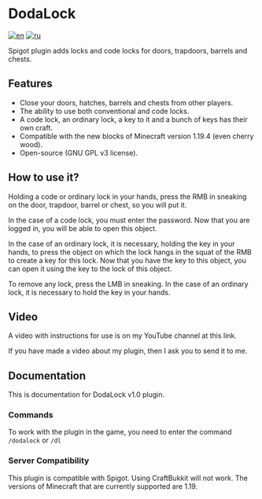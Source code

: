 # DodaLock
[![en](https://img.shields.io/badge/lang-en-red.svg)](README.md)
[![ru](https://img.shields.io/badge/lang-ru-green.svg)](README.ru.md)

Spigot plugin adds locks and code locks for doors, trapdoors, barrels and chests.

## Features

* Close your doors, hatches, barrels and chests from other players.
* The ability to use both conventional and code locks.
* A code lock, an ordinary lock, a key to it and a bunch of keys has
  their own craft.
* Compatible with the new blocks of Minecraft version 1.19.4
  (even cherry wood).
* Open-source (GNU GPL v3 license).

## How to use it?

Holding a code or ordinary lock in your hands, press the RMB in sneaking
on the door, trapdoor, barrel or chest,
so you will put it.

In the case of a code lock, you must enter the password. Now that
you are logged in, you will be able to open this object.

In the case of an ordinary lock, it is necessary, holding the key in your hands,
to press the object on which the lock hangs in the squat of the RMB
to create a key for this lock. Now that you
have the key to this object, you can open it using
the key to the lock of this object.

To remove any lock, press the LMB in sneaking. In the case of an
ordinary lock, it is necessary to hold the key in your hands.

## Video

A video with instructions for use is on my YouTube channel 
at this link.

If you have made a video about my plugin, 
then I ask you to send it to me.

## Documentation

This is documentation for DodaLock v1.0 plugin.

### Commands

To work with the plugin in the game, you need to enter the command 
`/dodalock` or `/dl`

### Server Compatibility

This plugin is compatible with Spigot. 
Using CraftBukkit will not work. 
The versions of Minecraft that are currently supported are 1.19.
